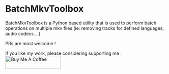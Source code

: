 # BatchMkvToolbox
BatchMkvToolbox is a Python based utility that is used to perform batch operations on multiple mkv files (ie: removing tracks for defined languages, audio codecs ...)

PRs are most welcome !

If you like my work, please considering supporting me : <a href="https://www.buymeacoffee.com/azsde" target="_blank"><img src="https://cdn.buymeacoffee.com/buttons/default-yellow.png" alt="Buy Me A Coffee" height="41" width="174"></a>
